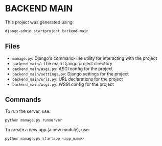 # BACKEND MAIN

This project was generated using:

```bash
django-admin startproject backend_main
```

## Files

- `manage.py`: Django's command-line utility for interacting with the project
- `backend_main/`: The main Django project directory
- `backend_main/asgi.py`: ASGI config for the project
- `backend_main/settings.py`: Django settings for the project
- `backend_main/urls.py`: URL declarations for the project
- `backend_main/wsgi.py`: WSGI config for the project

## Commands

To run the server, use:

```bash
python manage.py runserver
```

To create a new app (a new module), use:

```bash
python manage.py startapp <app_name>
```
